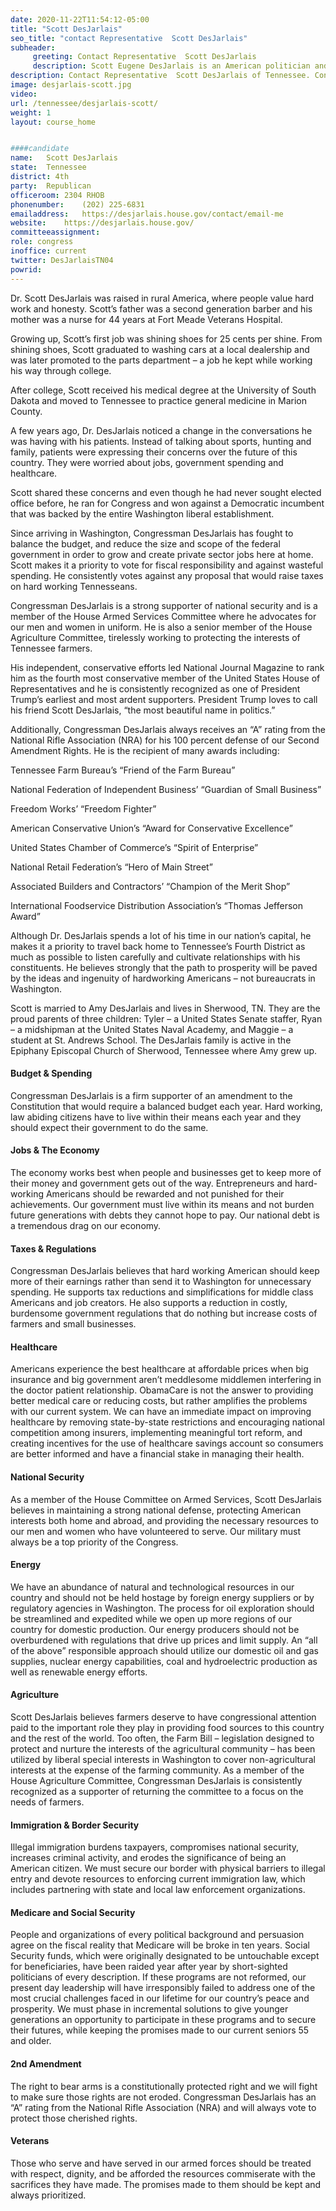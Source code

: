 ```yaml
---
date: 2020-11-22T11:54:12-05:00
title: "Scott DesJarlais"
seo_title: "contact Representative  Scott DesJarlais"
subheader:
     greeting: Contact Representative  Scott DesJarlais 
     description: Scott Eugene DesJarlais is an American politician and physician serving as the U.S. Representative for Tennessee's 4th congressional district since 2011. The district stretches across East and Middle Tennessee. He is a member of the Republican Party.
description: Contact Representative  Scott DesJarlais of Tennessee. Contact information for Scott DesJarlais includes email address, phone number, and mailing address.
image: desjarlais-scott.jpg
video: 
url: /tennessee/desjarlais-scott/
weight: 1
layout: course_home


####candidate
name:	Scott DesJarlais
state:	Tennessee
district: 4th
party:	Republican
officeroom:	2304 RHOB
phonenumber:	(202) 225-6831	
emailaddress:	https://desjarlais.house.gov/contact/email-me
website:	https://desjarlais.house.gov/
committeeassignment: 
role: congress
inoffice: current
twitter: DesJarlaisTN04
powrid: 
---
```


Dr. Scott DesJarlais was raised in rural America, where people value hard work and honesty. Scott’s father was a second generation barber and his mother was a nurse for 44 years at Fort Meade Veterans Hospital.

Growing up, Scott’s first job was shining shoes for 25 cents per shine. From shining shoes, Scott graduated to washing cars at a local dealership and was later promoted to the parts department – a job he kept while working his way through college.

After college, Scott received his medical degree at the University of South Dakota and moved to Tennessee to practice general medicine in Marion County.

A few years ago, Dr. DesJarlais noticed a change in the conversations he was having with his patients. Instead of talking about sports, hunting and family, patients were expressing their concerns over the future of this country. They were worried about jobs, government spending and healthcare.

Scott shared these concerns and even though he had never sought elected office before, he ran for Congress and won against a Democratic incumbent that was backed by the entire Washington liberal establishment.

Since arriving in Washington, Congressman DesJarlais has fought to balance the budget, and reduce the size and scope of the federal government in order to grow and create private sector jobs here at home. Scott makes it a priority to vote for fiscal responsibility and against wasteful spending.  He consistently votes against any proposal that would raise taxes on hard working Tennesseans.

Congressman DesJarlais is a strong supporter of national security and is a member of the House Armed Services Committee where he advocates for our men and women in uniform.  He is also a senior member of the House Agriculture Committee, tirelessly working to protecting the interests of Tennessee farmers.

His independent, conservative efforts led National Journal Magazine to rank him as the fourth most conservative member of the United States House of Representatives and he is consistently recognized as one of President Trump’s earliest and most ardent supporters. President Trump loves to call his friend Scott DesJarlais, “the most beautiful name in politics.”

Additionally, Congressman DesJarlais always receives an “A” rating from the National Rifle Association (NRA) for his 100 percent defense of our Second Amendment Rights.  He is the recipient of many awards including:

Tennessee Farm Bureau’s “Friend of the Farm Bureau”

National Federation of Independent Business’ “Guardian of Small Business”

Freedom Works’ “Freedom Fighter”

American Conservative Union’s “Award for Conservative Excellence”

United States Chamber of Commerce’s “Spirit of Enterprise”

National Retail Federation’s “Hero of Main Street”

Associated Builders and Contractors’ “Champion of the Merit Shop”

International Foodservice Distribution Association’s “Thomas Jefferson Award”

Although Dr. DesJarlais spends a lot of his time in our nation’s capital, he makes it a priority to travel back home to Tennessee’s Fourth District as much as possible to listen carefully and cultivate relationships with his constituents. He believes strongly that the path to prosperity will be paved by the ideas and ingenuity of hardworking Americans – not bureaucrats in Washington.

Scott is married to Amy DesJarlais and lives in Sherwood, TN.  They are the proud parents of three children: Tyler – a United States Senate staffer, Ryan – a midshipman at the United States Naval Academy, and Maggie – a student at St. Andrews School. The DesJarlais family is active in the Epiphany Episcopal Church of Sherwood, Tennessee where Amy grew up.

#### Budget & Spending
Congressman DesJarlais is a firm supporter of an amendment to the Constitution that would require a balanced budget each year.  Hard working, law abiding citizens have to live within their means each year and they should expect their government to do the same.

#### Jobs & The Economy
The economy works best when people and businesses get to keep more of their money and government gets out of the way. Entrepreneurs and hard-working Americans should be rewarded and not punished for their achievements. Our government must live within its means and not burden future generations with debts they cannot hope to pay. Our national debt is a tremendous drag on our economy.

#### Taxes & Regulations
Congressman DesJarlais believes that hard working American should keep more of their earnings rather than send it to Washington for unnecessary spending.  He supports tax reductions and simplifications for middle class Americans and job creators.  He also supports a reduction in costly, burdensome government regulations that do nothing but increase costs of farmers and small businesses.

#### Healthcare
Americans experience the best healthcare at affordable prices when big insurance and big government aren’t meddlesome middlemen interfering in the doctor patient relationship. ObamaCare is not the answer to providing better medical care or reducing costs, but rather amplifies the problems with our current system. We can have an immediate impact on improving healthcare by removing state-by-state restrictions and encouraging national competition among insurers, implementing meaningful tort reform, and creating incentives for the use of healthcare savings account so consumers are better informed and have a financial stake in managing their health.


#### National Security
As a member of the House Committee on Armed Services, Scott DesJarlais believes in maintaining a strong national defense, protecting American interests both home and abroad, and providing the necessary resources to our men and women who have volunteered to serve.  Our military must always be a top priority of the Congress.

#### Energy
We have an abundance of natural and technological resources in our country and should not be held hostage by foreign energy suppliers or by regulatory agencies in Washington. The process for oil exploration should be streamlined and expedited while we open up more regions of our country for domestic production. Our energy producers should not be overburdened with regulations that drive up prices and limit supply. An “all of the above” responsible approach should utilize our domestic oil and gas supplies, nuclear energy capabilities, coal and hydroelectric production as well as renewable energy efforts.

#### Agriculture 

Scott DesJarlais believes farmers deserve to have congressional attention paid to the important role they play in providing food sources to this country and the rest of the world.  Too often, the Farm Bill – legislation designed to protect and nurture the interests of the agricultural community – has been utilized by liberal special interests in Washington to cover non-agricultural interests at the expense of the farming community.  As a member of the House Agriculture Committee, Congressman DesJarlais is consistently recognized as a supporter of returning the committee to a focus on the needs of farmers.

#### Immigration & Border Security
Illegal immigration burdens taxpayers, compromises national security, increases criminal activity, and erodes the significance of being an American citizen. We must secure our border with physical barriers to illegal entry and devote resources to enforcing current immigration law, which includes partnering with state and local law enforcement organizations.

#### Medicare and Social Security
People and organizations of every political background and persuasion agree on the fiscal reality that Medicare will be broke in ten years. Social Security funds, which were originally designated to be untouchable except for beneficiaries, have been raided year after year by short-sighted politicians of every description. If these programs are not reformed, our present day leadership will have irresponsibly failed to address one of the most crucial challenges faced in our lifetime for our country’s peace and prosperity. We must phase in incremental solutions to give younger generations an opportunity to participate in these programs and to secure their futures, while keeping the promises made to our current seniors 55 and older.

#### 2nd Amendment
The right to bear arms is a constitutionally protected right and we will fight to make sure those rights are not eroded. Congressman DesJarlais has an “A” rating from the National Rifle Association (NRA) and will always vote to protect those cherished rights.

#### Veterans
Those who serve and have served in our armed forces should be treated with respect, dignity, and be afforded the resources commiserate with the sacrifices they have made.  The promises made to them should be kept and always prioritized.